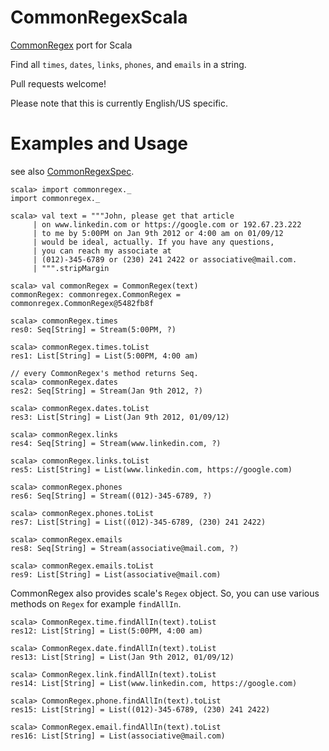CommonRegexScala
=============

[CommonRegex](https://github.com/madisonmay/CommonRegex/ "CommonRegex") port for Scala

Find all `times`, `dates`, `links`, `phones`, and `emails` in a string. 

Pull requests welcome!

Please note that this is currently English/US specific.

Examples and Usage
========
see also [CommonRegexSpec](https://github.com/everpeace/CommonRegexScala/blob/master/src/test/scala/CommonRegexSpec.scala).

    scala> import commonregex._
    import commonregex._
    
    scala> val text = """John, please get that article
         | on www.linkedin.com or https://google.com or 192.67.23.222
         | to me by 5:00PM on Jan 9th 2012 or 4:00 am on 01/09/12
         | would be ideal, actually. If you have any questions,
         | you can reach my associate at
         | (012)-345-6789 or (230) 241 2422 or associative@mail.com.
         | """.stripMargin
    
    scala> val commonRegex = CommonRegex(text)
    commonRegex: commonregex.CommonRegex = commonregex.CommonRegex@5482fb8f
    
    scala> commonRegex.times
    res0: Seq[String] = Stream(5:00PM, ?)
    
    scala> commonRegex.times.toList
    res1: List[String] = List(5:00PM, 4:00 am)

    // every CommonRegex's method returns Seq.
    scala> commonRegex.dates
    res2: Seq[String] = Stream(Jan 9th 2012, ?)
    
    scala> commonRegex.dates.toList
    res3: List[String] = List(Jan 9th 2012, 01/09/12)
    
    scala> commonRegex.links
    res4: Seq[String] = Stream(www.linkedin.com, ?)
    
    scala> commonRegex.links.toList
    res5: List[String] = List(www.linkedin.com, https://google.com)
    
    scala> commonRegex.phones
    res6: Seq[String] = Stream((012)-345-6789, ?)
    
    scala> commonRegex.phones.toList
    res7: List[String] = List((012)-345-6789, (230) 241 2422)
    
    scala> commonRegex.emails
    res8: Seq[String] = Stream(associative@mail.com, ?)
    
    scala> commonRegex.emails.toList
    res9: List[String] = List(associative@mail.com)

CommonRegex also provides scale's `Regex` object.  So, you can use various methods on `Regex` for example `findAllIn`.

    scala> CommonRegex.time.findAllIn(text).toList
    res12: List[String] = List(5:00PM, 4:00 am)
    
    scala> CommonRegex.date.findAllIn(text).toList
    res13: List[String] = List(Jan 9th 2012, 01/09/12)
    
    scala> CommonRegex.link.findAllIn(text).toList
    res14: List[String] = List(www.linkedin.com, https://google.com)
    
    scala> CommonRegex.phone.findAllIn(text).toList
    res15: List[String] = List((012)-345-6789, (230) 241 2422)
    
    scala> CommonRegex.email.findAllIn(text).toList
    res16: List[String] = List(associative@mail.com)
